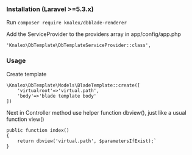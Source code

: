 ### Installation (Laravel >=5.3.x)

Run `composer require knalex/dbblade-renderer` 

Add the ServiceProvider to the providers array in app/config/app.php

    'Knalex\DbTemplate\DbTemplateServiceProvider::class',


### Usage

Create template

```
\Knalex\DbTemplate\Models\BladeTemplate::create([
    'virtualroot'=>'virtual.path',
    'body'=>'blade template body'
])
```

Next in Сontroller method use helper function dbview(), just like a usual function view()

```
public function index()
{
    return dbview('virtual.path', $parametersIfExist);`
}
```
